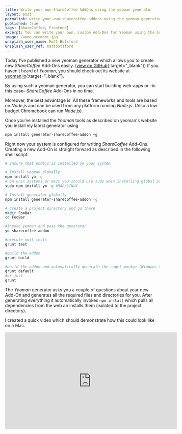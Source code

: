 ```yaml
---
title: Write your own ShareCoffee AddOns using the yeoman generator
layout: post
permalink: write-your-own-sharecoffee-addons-using-the-yeoman-generator
published: true
tags: [ShareCoffee, Frontend]
excerpt: You can write your own, custom Add-Ons for Yeoman using the brand new sharecoffee-addon generator. Get started with ShareCoffee Add-Ons now.
image: /announcement.jpg
unsplash_user_name: Matt Botsford
unsplash_user_ref: mattbotsford
---
```


Today I’ve published a new yeoman generator which allows you to create new *ShareCoffee* Add-Ons easily. ([view on GitHub](https://github.com/ThorstenHans/generator-sharecoffee-addon){:target="_blank"}) If you haven’t heard of *Yeoman*, you should check out its website at [yeoman.io](http://yeoman.io){:target="_blank"}.

By using such a yeoman generator, you can start building web-apps or –in this case– *ShareCoffee* Add-Ons in no time.

Moreover, the best advantage is: All these frameworks and tools are based on *Node.js* and can be used from any platform running *Node.js*. (Also a low budget Chromebook can run *Node.js*).

Once you’ve installed the *Yeoman* tools as described on yeoman's website you install my latest generator using

```bash
npm install generator-sharecoffee-addon –g

```

Right now your system is configured for writing *ShareCoffee* Add-Ons. Creating a new Add-On is straight forward as described in the following shell script.

```bash
# Ensure that nodejs is installed on your system

# Install yeoman globally
npm install yo -g
# on unix systems or macs you should use sudo when installing global packages
sudo npm install yo -g #MAC/LINUX

# Install generator globally
npm install generator-sharecoffee-addon -g

# Create a project directory and go there
mkdir FooBar
cd FooBar

#Invoke yeoman and pass the generator
yo sharecoffee-addon

#execute unit tests
grunt test

#build the addon
grunt build

#build the addon and automatically generate the nuget packge (Windows Only)
grunt default
#or just
grunt

```

The *Yeoman* generator asks you a couple of questions about your new Add-On and generates all the required files and directories for you. After generating everything it automatically invokes `npm install` which pulls all dependencies from the web an installs them (isolated to the project directory).

I created a quick video which should demonstrate how this could look like on a Mac.

<iframe width="560" height="315" src="https://www.youtube.com/embed/NpNC2SWSxJg" frameborder="0" allow="accelerometer; autoplay; encrypted-media; gyroscope; picture-in-picture" allowfullscreen></iframe>


